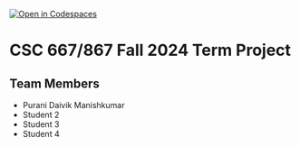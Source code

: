 [![Open in Codespaces](https://classroom.github.com/assets/launch-codespace-2972f46106e565e64193e422d61a12cf1da4916b45550586e14ef0a7c637dd04.svg)](https://classroom.github.com/open-in-codespaces?assignment_repo_id=16631286)
# CSC 667/867 Fall 2024 Term Project

## Team Members

- Purani Daivik Manishkumar
- Student 2
- Student 3
- Student 4
